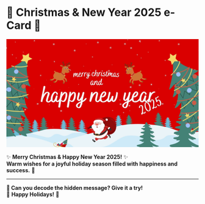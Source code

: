 
# 🎄 Christmas & New Year 2025 e-Card 🎄 

![e-Card 2025](assets/image/klittimaC.png)  

✨ **Merry Christmas & Happy New Year 2025!** ✨  
**Warm wishes for a joyful holiday season filled with happiness and success.** 🎉  

---

**📩 Can you decode the hidden message? Give it a try!**  
🎁 **Happy Holidays!** 🎁

